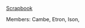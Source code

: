 <a href="[https://www.w3schools.com/](http://127.0.0.1:5500/dist/index.html)">Scrapbook</a>

Members:
Cambe,
Etron,
Ison,


